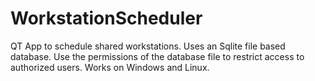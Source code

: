 # WorkstationScheduler
QT App to schedule shared workstations.  Uses an Sqlite file based database.  Use the permissions of the database file to restrict access to authorized users.  Works on Windows and Linux.
